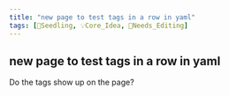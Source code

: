 ```yaml
---
title: "new page to test tags in a row in yaml"
tags: [🌱Seedling, 💡Core_Idea, 🧹Needs_Editing]
---
```

## new page to test tags in a row in yaml
Do the tags show up on the page?